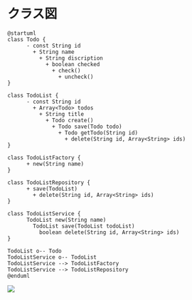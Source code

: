# クラス図

```plant
@startuml
class Todo {
      - const String id
        + String name
          + String discription
            + boolean checked
              + check()
                + uncheck()
}

class TodoList {
      - const String id
        + Array<Todo> todos
          + String title
            + Todo create()
              + Todo save(Todo todo)
                + Todo getTodo(String id)
                  + delete(String id, Array<String> ids)
}

class TodoListFactory {
      + new(String name)
}

class TodoListRepository {
      + save(TodoList)
        + delete(String id, Array<String> ids)
}

class TodoListService {
      TodoList new(String name)
        TodoList save(TodoList todoList)
          boolean delete(String id, Array<String> ids) 
}

TodoList o-- Todo
TodoListService o-- TodoList
TodoListService --> TodoListFactory
TodoListService --> TodoListRepository
@enduml
```

![](http://www.plantuml.com/plantuml/svg/fL71JiCm3BttAtpiDF87g18NJfmOFn1SQqIKU4hCq8JuTnAt2M4T28bBOpy_-psxEDaOuO57XlSEm02oZm8x2SxlmOq9svRCsnTgyz553EuWZht2ZymJMG_uHFXCSwl6_KRZLr-oZwx3Adpdak3FuZSXsDDr9WuWwHjR2-9acZtf2XZ82YroYaHxf5wZtDiKzYJvxQlOPgMMACkeaIPASoltQk7Dm92GU66fMul2uQIxRS7JMzySyWB_dWuSNTDIpUVgVvpiA1mTaewj9ryPQchVbFLqnKBvoNyn0jb9dSB6g41txgeKChOg6ZES7_HNpjSHFm40)

